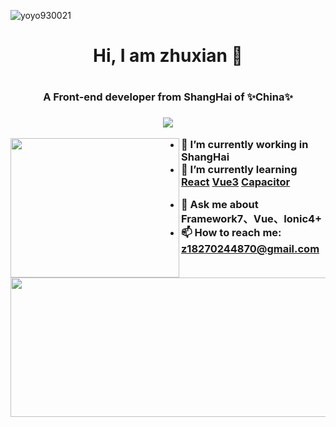 <p align="left"> <img src="https://komarev.com/ghpvc/?username=AlwaysLoveme&label=Profile%20views&color=0e75b6&style=flat" alt="yoyo930021" /> </p>

<h1 align="center">Hi, I am zhuxian 👋<h1>
<h3 align="center">A Front-end developer from ShangHai of ✨China✨<h3>

<p align="center">
  <a href="https://github.com/AlwaysLoveme/github-readme-stats">
    <img src="https://github-profile-trophy.vercel.app/?username=AlwaysLoveme&theme=onedark"/>
  </a>
</p>

<p>
<a href="https://github.com/AlwaysLoveme/github-readme-stats">
<img align="left" width="270" height="223" src="https://github-readme-stats.vercel.app/api/top-langs/?username=AlwaysLoveme" />
</a>
<a href="https://github.com/anuraghazra/github-readme-stats">
<img align="left" width="600"  height="223" src="https://github-readme-stats.vercel.app/api?username=AlwaysLoveme&show_icons=true&theme=tokyonight"/>
</a>
</p>




<!-- 
[![Readme Card](https://github-readme-stats.vercel.app/api/pin/?username=AlwaysLoveme&repo=webpack5-template&show_owner=true)](https://github.com/anuraghazra/github-readme-stats) -->
 
<!--  Here are some ideas to get you started: -->

- 🔭 I’m currently working in ShangHai
- 🌱 I’m currently learning [React](https://zh-hans.reactjs.org/) [Vue3](https://v3.cn.vuejs.org/) [Capacitor](https://capacitorjs.com/)
<!-- - 👯 I’m looking to collaborate on ... -->
<!-- - 🤔 I’m looking for help with ... -->
- 💬 Ask me about Framework7、Vue、Ionic4+
- 📫 How to reach me: z18270244870@gmail.com
<!-- - 😄 Pronouns: ...
- ⚡ Fun fact: ... -->


